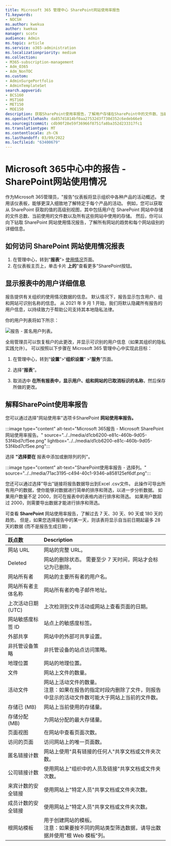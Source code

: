 ```yaml
---
title: Microsoft 365 管理中心 SharePoint网站使用率报告
f1.keywords:
- NOCSH
ms.author: kwekua
author: kwekua
manager: scotv
audience: Admin
ms.topic: article
ms.service: o365-administration
ms.localizationpriority: medium
ms.collection:
- M365-subscription-management
- Adm_O365
- Adm_NonTOC
ms.custom:
- AdminSurgePortfolio
- AdminTemplateSet
search.appverid:
- BCS160
- MST160
- MET150
- MOE150
description: 获取SharePoint使用率报告，了解用户存储在SharePoint中的文件数、当前使用的文件数以及使用的总存储量。
ms.openlocfilehash: da857d1814bf0aa27532d3f730d352c6edeb66e9
ms.sourcegitcommit: cdb90f28e59f36966f8751fa8ba352d233317fc1
ms.translationtype: MT
ms.contentlocale: zh-CN
ms.lasthandoff: 03/09/2022
ms.locfileid: "63400679"
---
```

# <a name="microsoft-365-reports-in-the-admin-center---sharepoint-site-usage"></a>Microsoft 365中心中的报告 - SharePoint网站使用情况

作为Microsoft 365管理员，"报告"仪表板将显示组织中各种产品的活动概述。 使用该仪表板，能够更深入细致地了解特定于每个产品的活动。 例如，您可以获取从 SharePoint 获取的值的高级别视图，其中包括用户在 SharePoint 网站中存储的文件总数、当前使用的文件数以及所有这些网站中使用的存储。 然后，你可以向下钻取 SharePoint 网站使用情况报告，了解所有网站的趋势和每个网站级别的详细信息。 

## <a name="how-to-get-to-the-sharepoint-site-usage-report"></a>如何访问 SharePoint 网站使用情况报表

1. 在管理中心，转到“**报表**”\> <a href="https://go.microsoft.com/fwlink/p/?linkid=2074756" target="_blank">使用情况</a>页面。 
2. 在仪表板主页上，单击卡片 **上的**"查看更多"SharePoint按钮。

## <a name="show-user-details-in-the-reports"></a>显示报表中的用户详细信息

报告提供有关组织的使用情况数据的信息。 默认情况下，报告显示包含用户、组和网站可识别名称的信息。 从 2021 年 9 月 1 开始，我们将默认隐藏所有报告的用户信息，以持续致力于帮助公司支持其本地隐私法律。
  
你的用户列表将如下所示：
  
![报告 - 匿名用户列表。](../../media/2ed99bce-4978-4ee3-9ea2-4a8db26eef02.png)
  
全局管理员可以恢复租户的此更改，并显示可识别的用户信息（如果其组织的隐私实践允许）。 可以按照以下步骤在 Microsoft 365 管理中心中实现此目标：
  
1. 在管理中心，转到“**设置**”\>“**组织设置**” \>“**服务**”页面。

2. 选择“**报表**”。 
  
3. 取消选中 **在所有报表中，显示用户、组和网站的已取消标识的名称**，然后保存所做的更改。 
  
## <a name="interpret-the-sharepoint-site-usage-report"></a>解释SharePoint使用率报告

您可以通过选择"网站使用率"选项卡SharePoint **网站使用率报告。**

:::image type="content" alt-text="Microsoft 365报告 - Microsoft SharePoint网站使用率报告。" source="../../media/d1cb6200-e81c-460b-9d05-53f4bd7cf5ee.png" lightbox="../../media/d1cb6200-e81c-460b-9d05-53f4bd7cf5ee.png":::

选择 **"选择要在** 报表中添加或删除列的列"。

:::image type="content" alt-text="SharePoint使用率报告 - 选择列。" source="../../media/71ac3195-c494-40c1-9346-a858125ef6df.png":::

您还可以通过选择"导出"链接将报告数据导出到Excel .csv文件。 此操作可导出所有用户的数据，使你能够对数据进行简单的排序和筛选，以进一步分析数据。 如果用户数量不足 2000，则可在报表中的表格内进行排序和筛选。 如果用户数超过 2000，则需要导出数据才能进行排序和筛选。 

可查看 **SharePoint** 网站使用率报告，了解过去 7 天、30 天、90 天或 180 天的趋势。 但是，如果您选择报告中的某一天，则该表将显示自当前日期起最多 28 天的数据 (而不是报告生成日期) 。
  
|跃点数|Description|
|:-----|:-----|
|网站 URL  |网站的完整 URL。 |
|Deleted  |网站的删除状态。 需要至少 7 天时间，网站才会标记为已删除。  |
|网站所有者  |网站的主要所有者的用户名。   |
|网站所有者主体名称  |网站所有者的电子邮件地址。 |
|上次活动日期 (UTC)   | 上次检测到文件活动或网站上查看页面的日期。  |
|网站敏感度标签 ID  | 站点上的敏感度标签。  |
|外部共享  | 网站中的外部可共享设置。  |
|非托管设备策略  | 非托管设备的站点访问策略。  |
|地理位置  | 网站的地理位置。  |
|文件  |网站上文件的数量。 |
|活动文件  | 网站上活动文件的数量。<br/> 注意：如果在报告的指定时段内删除了文件，则报告中显示的活动文件数可能大于网站上当前的文件数。  |
|存储已 (MB)   |网站上当前使用的存储量。  |
|存储分配 (MB)   |为网站分配的最大存储量。  |
|页面视图  |在网站中查看页面次数。  |
|访问的页面  |访问网站上的唯一页面数。  |
|匿名链接计数  |网站上使用"具有链接的任何人"共享文档或文件夹次数。  |
|公司链接计数  |使用网站上"组织中的人员及链接"共享文档或文件夹次数。  |
|来宾计数的安全链接  |使用网站上"特定人员"共享文档或文件夹次数。  |
|成员计数的安全链接  |使用网站上"特定人员"共享文档或文件夹次数。  |
|根网站模板  |用于创建网站的模板。  <br/> 注意：如果要按不同的网站类型筛选数据，请导出数据并使用"根 Web 模板"列。 |

